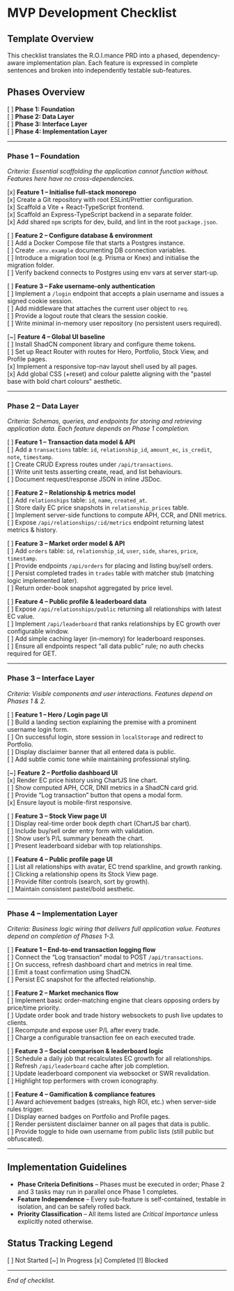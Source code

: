 MVP Development Checklist
=========================

Template Overview
-----------------
This checklist translates the R.O.I.mance PRD into a phased, dependency-aware implementation plan. Each feature is expressed in complete sentences and broken into independently testable sub-features.

Phases Overview
---------------
[ ] **Phase 1: Foundation**  
[ ] **Phase 2: Data Layer**  
[ ] **Phase 3: Interface Layer**  
[ ] **Phase 4: Implementation Layer**

---
### Phase 1 – Foundation
*Criteria: Essential scaffolding the application cannot function without. Features here have no cross-dependencies.*

[x] **Feature 1 – Initialise full-stack monorepo**  
  [x] Create a Git repository with root ESLint/Prettier configuration.  
  [x] Scaffold a Vite + React-TypeScript frontend.  
  [x] Scaffold an Express-TypeScript backend in a separate folder.  
  [x] Add shared `npm` scripts for dev, build, and lint in the root `package.json`.

[ ] **Feature 2 – Configure database & environment**  
  [ ] Add a Docker Compose file that starts a Postgres instance.  
  [ ] Create `.env.example` documenting DB connection variables.  
  [ ] Introduce a migration tool (e.g. Prisma or Knex) and initialise the migration folder.  
  [ ] Verify backend connects to Postgres using env vars at server start-up.

[ ] **Feature 3 – Fake username-only authentication**  
  [ ] Implement a `/login` endpoint that accepts a plain username and issues a signed cookie session.  
  [ ] Add middleware that attaches the current user object to `req`.  
  [ ] Provide a logout route that clears the session cookie.  
  [ ] Write minimal in-memory user repository (no persistent users required).

[~] **Feature 4 – Global UI baseline**  
  [ ] Install ShadCN component library and configure theme tokens.  
  [ ] Set up React Router with routes for Hero, Portfolio, Stock View, and Profile pages.  
  [x] Implement a responsive top-nav layout shell used by all pages.  
  [x] Add global CSS (+reset) and colour palette aligning with the "pastel base with bold chart colours" aesthetic.

---
### Phase 2 – Data Layer
*Criteria: Schemas, queries, and endpoints for storing and retrieving application data. Each feature depends on Phase 1 completion.*

[ ] **Feature 1 – Transaction data model & API**  
  [ ] Add a `transactions` table: `id`, `relationship_id`, `amount_ec`, `is_credit`, `note`, `timestamp`.  
  [ ] Create CRUD Express routes under `/api/transactions`.  
  [ ] Write unit tests asserting create, read, and list behaviours.  
  [ ] Document request/response JSON in inline JSDoc.

[ ] **Feature 2 – Relationship & metrics model**  
  [ ] Add `relationships` table: `id`, `name`, `created_at`.  
  [ ] Store daily EC price snapshots in `relationship_prices` table.  
  [ ] Implement server-side functions to compute APH, CCR, and DNII metrics.  
  [ ] Expose `/api/relationships/:id/metrics` endpoint returning latest metrics & history.

[ ] **Feature 3 – Market order model & API**  
  [ ] Add `orders` table: `id`, `relationship_id`, `user`, `side`, `shares`, `price`, `timestamp`.  
  [ ] Provide endpoints `/api/orders` for placing and listing buy/sell orders.  
  [ ] Persist completed trades in `trades` table with matcher stub (matching logic implemented later).  
  [ ] Return order-book snapshot aggregated by price level.

[ ] **Feature 4 – Public profile & leaderboard data**  
  [ ] Expose `/api/relationships/public` returning all relationships with latest EC value.  
  [ ] Implement `/api/leaderboard` that ranks relationships by EC growth over configurable window.  
  [ ] Add simple caching layer (in-memory) for leaderboard responses.  
  [ ] Ensure all endpoints respect “all data public” rule; no auth checks required for GET.

---
### Phase 3 – Interface Layer
*Criteria: Visible components and user interactions. Features depend on Phases 1 & 2.*

[ ] **Feature 1 – Hero / Login page UI**  
  [ ] Build a landing section explaining the premise with a prominent username login form.  
  [ ] On successful login, store session in `localStorage` and redirect to Portfolio.  
  [ ] Display disclaimer banner that all entered data is public.  
  [ ] Add subtle comic tone while maintaining professional styling.

[~] **Feature 2 – Portfolio dashboard UI**  
  [x] Render EC price history using ChartJS line chart.  
  [ ] Show computed APH, CCR, DNII metrics in a ShadCN card grid.  
  [ ] Provide “Log transaction” button that opens a modal form.  
  [x] Ensure layout is mobile-first responsive.

[ ] **Feature 3 – Stock View page UI**  
  [ ] Display real-time order book depth chart (ChartJS bar chart).  
  [ ] Include buy/sell order entry form with validation.  
  [ ] Show user’s P/L summary beneath the chart.  
  [ ] Present leaderboard sidebar with top relationships.

[ ] **Feature 4 – Public profile page UI**  
  [ ] List all relationships with avatar, EC trend sparkline, and growth ranking.  
  [ ] Clicking a relationship opens its Stock View page.  
  [ ] Provide filter controls (search, sort by growth).  
  [ ] Maintain consistent pastel/bold aesthetic.

---
### Phase 4 – Implementation Layer
*Criteria: Business logic wiring that delivers full application value. Features depend on completion of Phases 1-3.*

[ ] **Feature 1 – End-to-end transaction logging flow**  
  [ ] Connect the “Log transaction” modal to POST `/api/transactions`.  
  [ ] On success, refresh dashboard chart and metrics in real time.  
  [ ] Emit a toast confirmation using ShadCN.  
  [ ] Persist EC snapshot for the affected relationship.

[ ] **Feature 2 – Market mechanics flow**  
  [ ] Implement basic order-matching engine that clears opposing orders by price/time priority.  
  [ ] Update order book and trade history websockets to push live updates to clients.  
  [ ] Recompute and expose user P/L after every trade.  
  [ ] Charge a configurable transaction fee on each executed trade.

[ ] **Feature 3 – Social comparison & leaderboard logic**  
  [ ] Schedule a daily job that recalculates EC growth for all relationships.  
  [ ] Refresh `/api/leaderboard` cache after job completion.  
  [ ] Update leaderboard component via websocket or SWR revalidation.  
  [ ] Highlight top performers with crown iconography.

[ ] **Feature 4 – Gamification & compliance features**  
  [ ] Award achievement badges (streaks, high ROI, etc.) when server-side rules trigger.  
  [ ] Display earned badges on Portfolio and Profile pages.  
  [ ] Render persistent disclaimer banner on all pages that data is public.  
  [ ] Provide toggle to hide own username from public lists (still public but obfuscated).

---
Implementation Guidelines
------------------------
* **Phase Criteria Definitions** – Phases must be executed in order; Phase 2 and 3 tasks may run in parallel once Phase 1 completes.
* **Feature Independence** – Every sub-feature is self-contained, testable in isolation, and can be safely rolled back.
* **Priority Classification** – All items listed are *Critical Importance* unless explicitly noted otherwise.

Status Tracking Legend
----------------------
[ ] Not Started   [~] In Progress   [x] Completed   [!] Blocked

---
*End of checklist.* 